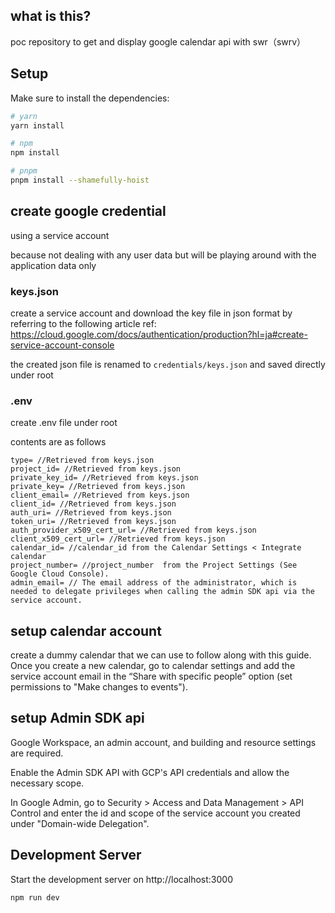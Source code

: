 ## what is this?
poc repository to get and display google calendar api with swr（swrv）

## Setup

Make sure to install the dependencies:

```bash
# yarn
yarn install

# npm
npm install

# pnpm
pnpm install --shamefully-hoist
```

## create google credential

using a service account 

because not dealing with any user data but will be playing around with the application data only


### keys.json

create a service account and download the key file in json format by referring to the following article
ref: https://cloud.google.com/docs/authentication/production?hl=ja#create-service-account-console

the created json file is renamed to `credentials/keys.json` and saved directly under root

### .env
create .env file under root

contents are as follows

```
type= //Retrieved from keys.json
project_id= //Retrieved from keys.json
private_key_id= //Retrieved from keys.json
private_key= //Retrieved from keys.json
client_email= //Retrieved from keys.json
client_id= //Retrieved from keys.json
auth_uri= //Retrieved from keys.json
token_uri= //Retrieved from keys.json
auth_provider_x509_cert_url= //Retrieved from keys.json
client_x509_cert_url= //Retrieved from keys.json
calendar_id= //calendar_id from the Calendar Settings < Integrate calendar
project_number= //project_number  from the Project Settings (See Google Cloud Console).
admin_email= // The email address of the administrator, which is needed to delegate privileges when calling the admin SDK api via the service account.
```

## setup calendar account
create a dummy calendar that we can use to follow along with this guide. Once you create a new calendar, go to calendar settings and add the service account email in the “Share with specific people” option (set permissions to "Make changes to events"). 

## setup Admin SDK api
Google Workspace, an admin account, and building and resource settings are required.

Enable the Admin SDK API with GCP's API credentials and allow the necessary scope.

In Google Admin, go to Security > Access and Data Management > API Control and enter the id and scope of the service account you created under "Domain-wide Delegation".

## Development Server

Start the development server on http://localhost:3000

```bash
npm run dev
```